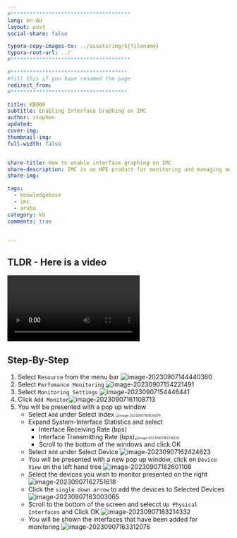 ```yaml
---
#**************************************
lang: en-AU
layout: post
social-share: false

typora-copy-images-to: ../assets/img/${filename}
typora-root-url: ../
#**************************************

#*************************************
#fill this if you have renamed the page
redirect_from:
#*************************************

title: KB009
subtitle: Enabling Interface Graphing on IMC
author: stephen
updated:
cover-img:
thumbnail-img:
full-width: false


share-title: How to enable interface graphing on IMC
share-description: IMC is an HPE product for monitoring and managing network devices.\
share-img:

tags:
  - knowledgebase
  - imc
  - aruba
category: kb
comments: true


---
```


## TLDR - Here is a video

<video src="/assets/videos/enable%20interface%20graphing%20in%20IMC.mp4"></video>

## Step-By-Step

1. Select `Resource` from the menu bar
   ![image-20230907144440360](/../../../../../assets/image-20230907144440360.png)
1. Select `Perfomance Monitoring`
   ![image-20230907154221491](/assets/img/KB0009-enable-interface-graphing-on-imc/image-20230907154221491.png)
1. Select `Monitoring Settings`
   ![image-20230907154446441](/assets/img/KB0009-enable-interface-graphing-on-imc/image-20230907154446441.png)
1. Click `Add Monitor`![image-20230907161108713](/assets/img/KB0009-enable-interface-graphing-on-imc/image-20230907161108713.png)
1. You will be presented with a pop up window
   * Select `Add` under Select Index
     <img src="/assets/img/KB0009-enable-interface-graphing-on-imc/image-20230907161834079.png" alt="image-20230907161834079" style="zoom:50%;" />
   * Expand System-Interface Statistics and select
     * Interface Receiving Rate (bps)
     * Interface Transmitting Rate (bps)<img src="/assets/img/KB0009-enable-interface-graphing-on-imc/image-20230907162218225.png" alt="image-20230907162218225" style="zoom:50%;" />
     * Scroll to the bottom of the windows and click OK
   * Select `Add` under Select Device
     ![image-20230907162424623](/assets/img/KB0009-enable-interface-graphing-on-imc/image-20230907162424623.png)
   * You will be presented with a new pop up window, click on `Device View` on the left hand tree
     ![image-20230907162601108](/assets/img/KB0009-enable-interface-graphing-on-imc/image-20230907162601108.png)
   * Select the devices you wish to monitor presented on the right
     ![image-20230907162751618](/assets/img/KB0009-enable-interface-graphing-on-imc/image-20230907162751618.png)
   * Click the `single down arrow` to add the devices to Selected Devices
     ![image-20230907163003065](/assets/img/KB0009-enable-interface-graphing-on-imc/image-20230907163003065.png)
   * Scroll to the bottom of the screen and selecct `Up Physical Interfaces` and Click OK
     ![image-20230907163214332](/assets/img/KB0009-enable-interface-graphing-on-imc/image-20230907163214332.png) 
   * You will be shown the interfaces that have been added for monitoring
     ![image-20230907163312076](/assets/img/KB0009-enable-interface-graphing-on-imc/image-20230907163312076.png)

